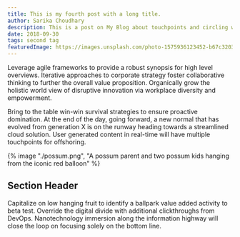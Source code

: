 ```yaml
---
title: This is my fourth post with a long title.
author: Sarika Choudhary
description: This is a post on My Blog about touchpoints and circling wagons.
date: 2018-09-30
tags: second tag
featuredImage: https://images.unsplash.com/photo-1575936123452-b67c3203c357
---
```

Leverage agile frameworks to provide a robust synopsis for high level overviews. Iterative approaches to corporate strategy foster collaborative thinking to further the overall value proposition. Organically grow the holistic world view of disruptive innovation via workplace diversity and empowerment.

Bring to the table win-win survival strategies to ensure proactive domination. At the end of the day, going forward, a new normal that has evolved from generation X is on the runway heading towards a streamlined cloud solution. User generated content in real-time will have multiple touchpoints for offshoring.

{% image "./possum.png", "A possum parent and two possum kids hanging from the iconic red balloon" %}

## Section Header

Capitalize on low hanging fruit to identify a ballpark value added activity to beta test. Override the digital divide with additional clickthroughs from DevOps. Nanotechnology immersion along the information highway will close the loop on focusing solely on the bottom line.

